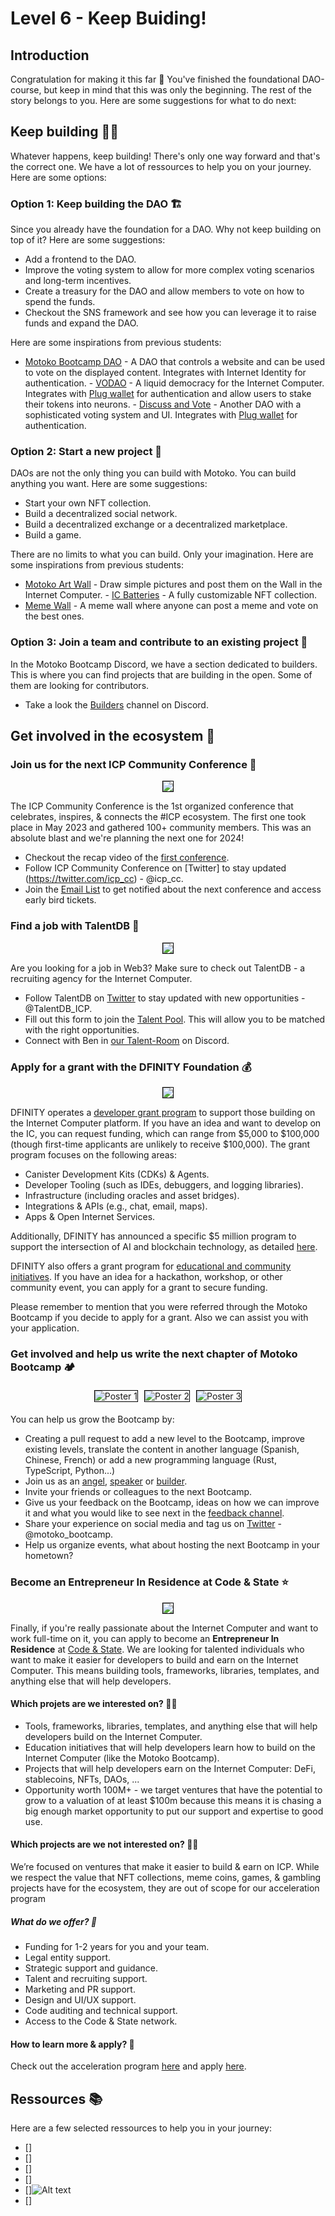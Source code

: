 # Level 6 - Keep Buiding!

## Introduction

Congratulation for making it this far 👏
You've finished the foundational DAO-course, but keep in mind that this was only the beginning. The rest of the story belongs to you. Here are some suggestions for what to do next:

## Keep building 👷‍♂️

Whatever happens, keep building! There's only one way forward and that's the correct one.
We have a lot of ressources to help you on your journey. Here are some options:

### Option 1: Keep building the DAO 🏗️

Since you already have the foundation for a DAO. Why not keep building on top of it? Here are some suggestions:

- Add a frontend to the DAO.
- Improve the voting system to allow for more complex voting scenarios and long-term incentives.
- Create a treasury for the DAO and allow members to vote on how to spend the funds.
- Checkout the SNS framework and see how you can leverage it to raise funds and expand the DAO.

Here are some inspirations from previous students:

- [Motoko Bootcamp DAO](https://7xvuv-ziaaa-aaaak-qbvaq-cai.ic0.app/) - A DAO that controls a website and can be used to vote on the displayed content. Integrates with Internet Identity for authentication.
  - [VODAO](https://7fpd5-oyaaa-aaaap-qa5kq-cai.ic0.app/) - A liquid democracy for the Internet Computer. Integrates with [Plug wallet](https://plugwallet.ooo/) for authentication and allow users to stake their tokens into neurons.
  - [Discuss and Vote](https://5razo-nqaaa-aaaal-abw3a-cai.ic0.app/) - Another DAO with a sophisticated voting system and UI. Integrates with [Plug wallet](https://plugwallet.ooo/) for authentication.

### Option 2: Start a new project 🚀

DAOs are not the only thing you can build with Motoko. You can build anything you want. Here are some suggestions:

- Start your own NFT collection.
- Build a decentralized social network.
- Build a decentralized exchange or a decentralized marketplace.
- Build a game.

There are no limits to what you can build. Only your imagination.
Here are some inspirations from previous students:

- [Motoko Art Wall](https://4bzoe-qiaaa-aaaal-qb4ca-cai.icp0.io/) - Draw simple pictures and post them on the Wall in the Internet Computer.
  - [IC Batteries](https://wo25k-iqaaa-aaaan-qacda-cai.ic0.app/) - A fully customizable NFT collection.
- [Meme Wall](https://7bjjl-oaaaa-aaaap-abb2a-cai.icp0.io/) - A meme wall where anyone can post a meme and vote on the best ones.

### Option 3: Join a team and contribute to an existing project 🤝

In the Motoko Bootcamp Discord, we have a section dedicated to builders. This is where you can find projects that are building in the open. Some of them are looking for contributors.

- Take a look the [Builders](https://discord.gg/YVTpqfaFwC) channel on Discord.

## Get involved in the ecosystem 🌱

### Join us for the next ICP Community Conference 🥳

<p align="center"> <img src="../../assets/level_6/icpcc.png"  style="border: 1px solid black;"/> </p>

The ICP Community Conference is the 1st organized conference that celebrates, inspires, & connects the #ICP ecosystem. The first one took place in May 2023 and gathered 100+ community members. This was an absolute blast and we're planning the next one for 2024!

- Checkout the recap video of the [first conference](https://www.youtube.com/watch?v=CG2wFpUTnxk).
- Follow ICP Community Conference on [Twitter] to stay updated (https://twitter.com/icp_cc) - @icp_cc.
- Join the [Email List](https://webforms.pipedrive.com/f/6N8jTemXLwtr7dhqUokx3X1BIwMQFD6jpror1KBZNhTOOaly1bFhWhASOYXRT9QotZ) to get notified about the next conference and access early bird tickets.

### Find a job with TalentDB 💼

<p align="center"> <img src="../../assets/level_6/talentdb.png"  style="border: 1px solid black;"/> </p>

Are you looking for a job in Web3? Make sure to check out TalentDB - a recruiting agency for the Internet Computer.

- Follow TalentDB on [Twitter](https://twitter.com/TalentDB_ICP) to stay updated with new opportunities - @TalentDB_ICP.
- Fill out this form to join the [Talent Pool](https://airtable.com/shrwzsX9FhZ5X0wlv). This will allow you to be matched with the right opportunities.
- Connect with Ben in [our Talent-Room](https://discord.gg/vyyJ8A7p3G) on Discord.

### Apply for a grant with the DFINITY Foundation 💰

<p align="center"> <img src="../../assets/level_6/grant_program.png"  style="border: 1px solid black;"/> </p>

DFINITY operates a [developer grant program](https://dfinity.org/grants) to support those building on the Internet Computer platform. If you have an idea and want to develop on the IC, you can request funding, which can range from $5,000 to $100,000 (though first-time applicants are unlikely to receive $100,000). The grant program focuses on the following areas:

- Canister Development Kits (CDKs) & Agents.
- Developer Tooling (such as IDEs, debuggers, and logging libraries).
- Infrastructure (including oracles and asset bridges).
- Integrations & APIs (e.g., chat, email, maps).
- Apps & Open Internet Services.

Additionally, DFINITY has announced a specific $5 million program to support the intersection of AI and blockchain technology, as detailed [here](https://www.prnewswire.com/news-releases/dfinity-foundation-launches-5-million-grant-to-support-decentralized-ai-on-the-internet-computer-blockchain-301877065.html).

DFINITY also offers a grant program for [educational and community initiatives](https://dfinity.org/community-grants). If you have an idea for a hackathon, workshop, or other community event, you can apply for a grant to secure funding.

Please remember to mention that you were referred through the Motoko Bootcamp if you decide to apply for a grant. Also we can assist you with your application.

### Get involved and help us write the next chapter of Motoko Bootcamp 🏕️

<div style="display: flex; justify-content: center; max-width: 500px; margin: 0 auto;">
    <img src="../../assets/level_6/Poster-1.png" alt="Poster 1" style="border: 1px solid black; margin: 5px;">
    <img src="../../assets/level_6/Poster-2.png" alt="Poster 2" style="border: 1px solid black; margin: 5px;">
    <img src="../../assets/level_6/Poster-3.png" alt="Poster 3" style="border: 1px solid black; margin: 5px;">
</div>

You can help us grow the Bootcamp by:

- Creating a pull request to add a new level to the Bootcamp, improve existing levels, translate the content in another language (Spanish, Chinese, French) or add a new programming language (Rust, TypeScript, Python...)
- Join us as an [angel](), [speaker](https://discord.gg/qcZvW2k5) or [builder](https://discord.gg/YVTpqfaFwC).
- Invite your friends or colleagues to the next Bootcamp.
- Give us your feedback on the Bootcamp, ideas on how we can improve it and what you would like to see next in the [feedback channel](https://discord.gg/vTcwUdUwTf).
- Share your experience on social media and tag us on [Twitter](https://twitter.com/motoko_bootcamp) - @motoko_bootcamp.
- Help us organize events, what about hosting the next Bootcamp in your hometown?

### Become an Entrepreneur In Residence at Code & State ⭐️

<p align="center"> <img src="../../assets/level_6/c&s.png"  style="border: 1px solid black;"/> </p>

Finally, if you're really passionate about the Internet Computer and want to work full-time on it, you can apply to become an **Entrepreneur In Residence** at [Code & State](https://www.codeandstate.com/).
We are looking for talented individuals who want to make it easier for developers to build and earn on the Internet Computer. This means building tools, frameworks, libraries, templates, and anything else that will help developers.

#### Which projets are we interested on? 🙋‍♂️

- Tools, frameworks, libraries, templates, and anything else that will help developers build on the Internet Computer.
- Education initiatives that will help developers learn how to build on the Internet Computer (like the Motoko Bootcamp).
- Projects that will help developers earn on the Internet Computer: DeFi, stablecoins, NFTs, DAOs, ...
- Opportunity worth 100M+ - we target ventures that have the potential to grow to a valuation of at least $100m because this means it is chasing a big enough market opportunity to put our support and expertise to good use.

#### Which projects are we not interested on? 🙅‍♂️

We’re focused on ventures that make it easier to build & earn on ICP. While we respect the value that NFT collections, meme coins, games, & gambling projects have for the ecosystem, they are out of scope for our acceleration program

##### What do we offer? 🤝

- Funding for 1-2 years for you and your team.
- Legal entity support.
- Strategic support and guidance.
- Talent and recruiting support.
- Marketing and PR support.
- Design and UI/UX support.
- Code auditing and technical support.
- Access to the Code & State network.

#### How to learn more & apply? 📝

Check out the acceleration program [here](https://www.codeandstate.com/accelerator) and apply [here](https://www.codeandstate.com/apply).

## Ressources 📚

Here are a few selected ressources to help you in your journey:

- []
- []
- []
- []
- []![Alt text](image.png)
- []
